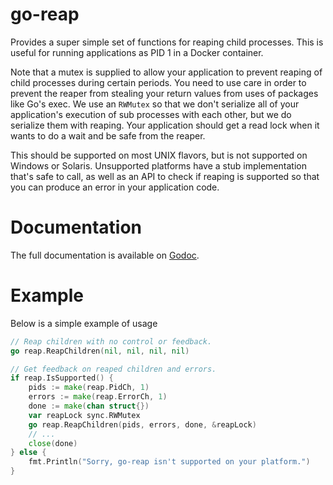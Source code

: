 # go-reap

Provides a super simple set of functions for reaping child processes. This is
useful for running applications as PID 1 in a Docker container.

Note that a mutex is supplied to allow your application to prevent reaping of
child processes during certain periods. You need to use care in order to
prevent the reaper from stealing your return values from uses of packages like
Go's exec. We use an `RWMutex` so that we don't serialize all of your
application's execution of sub processes with each other, but we do serialize
them with reaping. Your application should get a read lock when it wants to do
a wait and be safe from the reaper.

This should be supported on most UNIX flavors, but is not supported on Windows
or Solaris. Unsupported platforms have a stub implementation that's safe to call,
as well as an API to check if reaping is supported so that you can produce an
error in your application code.

Documentation
=============

The full documentation is available on [Godoc](http://godoc.org/github.com/hashicorp/go-reap).

Example
=======

Below is a simple example of usage

```go
// Reap children with no control or feedback.
go reap.ReapChildren(nil, nil, nil, nil)

// Get feedback on reaped children and errors.
if reap.IsSupported() {
	pids := make(reap.PidCh, 1)
	errors := make(reap.ErrorCh, 1)
	done := make(chan struct{})
	var reapLock sync.RWMutex
	go reap.ReapChildren(pids, errors, done, &reapLock)
	// ...
	close(done)
} else {
	fmt.Println("Sorry, go-reap isn't supported on your platform.")
}
```

